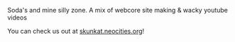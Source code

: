 Soda's and mine silly zone. A mix of webcore site making & wacky youtube videos

You can check us out at [skunkat.neocities.org](https://skunkat.neocities.org/)!
